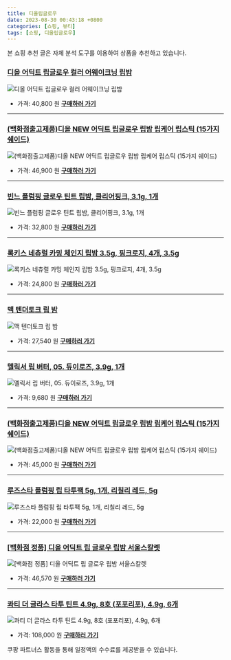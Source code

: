 ```yaml
---
title: 디올립글로우
date: 2023-08-30 00:43:18 +0800
categories: [쇼핑, 뷰티]
tags: [쇼핑, 디올립글로우]
---
```

본 쇼핑 추천 글은 자체 분석 도구를 이용하여 상품을 추천하고 있습니다.
### [디올 어딕트 립글로우 컬러 어웨이크닝 립밤](https://link.coupang.com/re/AFFSDP?lptag=AF1030537&pageKey=7460527828&itemId=18358866622&vendorItemId=86702938806&traceid=V0-153-2a5fccf976f0b2d4&requestid=20230907004318369241336788&token=31850C%7CMIXED)
![디올 어딕트 립글로우 컬러 어웨이크닝 립밤](https://ads-partners.coupang.com/image1/sZlQBCL9Z1IB8Jg3sfpvqPXXx-AE1Lj0DX75y7g05cr6hUiFgKRFqyp8f4KNjnoySxE9aZ23pW2AkoJpgCYYQJuLyL0QZEMnCPdM83NfyJzOcRllarCuf6eRE7kngk7rEWA9fbXEdWJCJFQwl_vBydb66IsSUvH0v88sxXwrGHMKTm_34TGQoLPJ4o4rW4MjB4BHADwoaIp6rNUJyj3SLVLIg8Wkv39nNCDmYzphiWbrR0anhxmNWbJMSMzkZ88YiUQqSMxFCSw6guMxqYun9fhFqQwq23AoGxZBFfj-Dw==)
- 가격: 40,800 원
[**구매하러 가기**](https://link.coupang.com/re/AFFSDP?lptag=AF1030537&pageKey=7460527828&itemId=18358866622&vendorItemId=86702938806&traceid=V0-153-2a5fccf976f0b2d4&requestid=20230907004318369241336788&token=31850C%7CMIXED)
---
### [(백화점출고제품)디올  NEW 어딕트 립글로우 립밤 립케어 립스틱 (15가지 쉐이드)](https://link.coupang.com/re/AFFSDP?lptag=AF1030537&pageKey=6429878637&itemId=18879950132&vendorItemId=86486218451&traceid=V0-153-b9d7fb5b176ca800&requestid=20230907004318369241336788&token=31850C%7CMIXED)
![(백화점출고제품)디올  NEW 어딕트 립글로우 립밤 립케어 립스틱 (15가지 쉐이드)](https://ads-partners.coupang.com/image1/uGGPJxhwatR5zsEGuK8YdGCHnhQ6joQf5xscS-mPn2AW4JbwjnwIC6XEufdEvZ1DYFUjyGK8sOqOa4ZNCCbaEo0Wk63xOu1ZrVDoisexCHHRrdAyP38HiPUFY4QwIOnvgpDFeDiIBm5vJT3lebypOEfU016JfUMa9-ZUGR3GBss9Mo6vu_xtxeqtRw5losu-jUWEdyMPbVLgN-F6vfNBqtqQhX7IjBkCUBf7k0hfMP3Z09SxGOsGFeIB-joiJmLfbPgDfJI4ZVbDjB9eON_hxNbYjdvUEkS3XQodIb2ECeI=)
- 가격: 46,900 원
[**구매하러 가기**](https://link.coupang.com/re/AFFSDP?lptag=AF1030537&pageKey=6429878637&itemId=18879950132&vendorItemId=86486218451&traceid=V0-153-b9d7fb5b176ca800&requestid=20230907004318369241336788&token=31850C%7CMIXED)
---
### [빈느 플럼핑 글로우 틴트 립밤, 클리어핑크, 3.1g, 1개](https://link.coupang.com/re/AFFSDP?lptag=AF1030537&pageKey=7317776713&itemId=18762031258&vendorItemId=85893863071&traceid=V0-153-8a746c01f6cc2386&clickBeacon=eJy49iIvtBAlQKGlhIbR1v6PlUJT%2F%2FMfgq19K4P84Hojc8r5w2wzwylxkDZM%2FGDVzjrci1IG681jJbfp%2F2IOMC70Yz%2BKJ3ozEQePeUEpnWOM8WwzcVWyOyE3WqGylZWgqmdGzVrd9fouxoCe9simyWUPkZapB407XcEvcgPJh01DDz6ae8iNGy0MJfjaUozomUcRmipugR5ILZP9hfrUm2gujwHAJ9hcH0zwEcWgKoW64GgOI3zInWk%2F5hQiFaupSx03atEN2H%2Bz%2F70ZxJ4qJkFThJv7%2FgrVZSXRjeqIcuhi3SYLgD%2FdcHhz3oeZPHWWLdUhqdW7%2BOIR95IJzjRE%2FCAqGRziaoHY9ckpkPHudXCrHuoUcY5IaJFe3f2ew1tjCr7yvab9wa2vB7RHUqdR7J9edX1cQRf1FMkMrww3keoGFeJQJU5TScjLWvSfheFNWvqbdEr4jOQa1mcg47G0lJGTCFmq%2FQhd%2FrbTcJELHvy%2F1O2C88A9c7zKYnazJ2bVNhkq9jfmk4OUy2ZKg8Ps0XjlmqH2yXtUjkRBlm%2FU11R3QOgEJ1ULiBlFeG27eYb7vQS4rQoXjXPZNcaJurIURvIeY2ZeIGVYKUMY%2FodCiJPmeOKYzTGhLjaMiraWHvgUlunBAcj54vThWA3jP%2BtbThE0udvRdEkljMsYOqhagQYN%2FDgPXvfGt91fHoo%2FiLhLW3%2BtIaByc64iap%2FAX05hgZDGDcrh22hFmM4dLoJug5IitZKsgPkmuXQlPsHH0rOlJzTUXUvmu1%2Fu6RTimfVU6lwrXDG%2Fg0OAK%2Fyfv1tk3%2FCbsOaDQ25Iv3UfpbCwZn%2BnIFSSxJc18w131d0y2osIiAJWPWhiG29ku9aURHSF9W4Q5TLjPQakngng4ROfyDYs&requestid=20230907004318369241336788&token=31850C%7CMIXED)
![빈느 플럼핑 글로우 틴트 립밤, 클리어핑크, 3.1g, 1개](https://ads-partners.coupang.com/image1/Oc1xS17WF3c4kHsiOcbSwGpZ_4pnjCzyQ1_-oFfRazeJzKIMGQKiu4sp0s2q7YnZ08lU8INXkXYdjRW8J5zlMuc5jWBjvCvldiy518i9D5cJjAd07ptXrdS8usVxOopx2s_1aJfDeYqTXu2UprMZX8R_10l2rNpfJZ8RLxAhGOlNy-mB-tViaWMbh8XmLmkm2ZqbKLlzeHes2rSlP_8PWtxdW2mHg3f41xdcQ34Nru6_qZEVolxJBkIrKPdS3KtFYNqKkO3IsFnClL8qHYFYZJy6-uNNzEiREdK9I-dtPV29k_cPxQ==)
- 가격: 32,800 원
[**구매하러 가기**](https://link.coupang.com/re/AFFSDP?lptag=AF1030537&pageKey=7317776713&itemId=18762031258&vendorItemId=85893863071&traceid=V0-153-8a746c01f6cc2386&clickBeacon=eJy49iIvtBAlQKGlhIbR1v6PlUJT%2F%2FMfgq19K4P84Hojc8r5w2wzwylxkDZM%2FGDVzjrci1IG681jJbfp%2F2IOMC70Yz%2BKJ3ozEQePeUEpnWOM8WwzcVWyOyE3WqGylZWgqmdGzVrd9fouxoCe9simyWUPkZapB407XcEvcgPJh01DDz6ae8iNGy0MJfjaUozomUcRmipugR5ILZP9hfrUm2gujwHAJ9hcH0zwEcWgKoW64GgOI3zInWk%2F5hQiFaupSx03atEN2H%2Bz%2F70ZxJ4qJkFThJv7%2FgrVZSXRjeqIcuhi3SYLgD%2FdcHhz3oeZPHWWLdUhqdW7%2BOIR95IJzjRE%2FCAqGRziaoHY9ckpkPHudXCrHuoUcY5IaJFe3f2ew1tjCr7yvab9wa2vB7RHUqdR7J9edX1cQRf1FMkMrww3keoGFeJQJU5TScjLWvSfheFNWvqbdEr4jOQa1mcg47G0lJGTCFmq%2FQhd%2FrbTcJELHvy%2F1O2C88A9c7zKYnazJ2bVNhkq9jfmk4OUy2ZKg8Ps0XjlmqH2yXtUjkRBlm%2FU11R3QOgEJ1ULiBlFeG27eYb7vQS4rQoXjXPZNcaJurIURvIeY2ZeIGVYKUMY%2FodCiJPmeOKYzTGhLjaMiraWHvgUlunBAcj54vThWA3jP%2BtbThE0udvRdEkljMsYOqhagQYN%2FDgPXvfGt91fHoo%2FiLhLW3%2BtIaByc64iap%2FAX05hgZDGDcrh22hFmM4dLoJug5IitZKsgPkmuXQlPsHH0rOlJzTUXUvmu1%2Fu6RTimfVU6lwrXDG%2Fg0OAK%2Fyfv1tk3%2FCbsOaDQ25Iv3UfpbCwZn%2BnIFSSxJc18w131d0y2osIiAJWPWhiG29ku9aURHSF9W4Q5TLjPQakngng4ROfyDYs&requestid=20230907004318369241336788&token=31850C%7CMIXED)
---
### [록키스 네츄럴 카밍 체인지 립밤 3.5g, 핑크로지, 4개, 3.5g](https://link.coupang.com/re/AFFSDP?lptag=AF1030537&pageKey=5796945768&itemId=14621067147&vendorItemId=82402697107&traceid=V0-153-0397998542d1a727&clickBeacon=eJy49iIvtBAlQKGlhIbR1v6PlUJT%2F%2FMfgq19K4P84Hojc8r5w2wzwylxkDZM%2FGDVzjrci1IG681jJbfp%2F2IOMC70Yz%2BKJ3ozEQePeUEpnWNdP%2BK%2Fpkl01nfQ1oXptMQxqmdGzVrd9fouxoCe9simyeUpT5BX6vum8t55FE9yAjlfWYSaarXsK1BrD6cnXBB1mUcRmipugR5ILZP9hfrUm2gujwHAJ9hcH0zwEcWgKoW64GgOI3zInWk%2F5hQiFaup43eAkPsk4KPqkfrvK672F5W%2BGGTS25urJMsZv%2FuG9hqyJSLzYH7eBoDDrBsVH4FoGAK6p4LZ%2FguqTHRvzT7bt6M5a2VDCKXxnTPUpEuPT3XuA4eHoXGSHxzsBj6FVIZZ2X3krKyiwhpPn%2BbDj5kMPrHJM84vcKCObcB51UKnK6KuNh0uo5hiWP0duuJ4dr5uT0jg%2BReE%2F0C3mw6eBuoq44GuEIbvrB5Q3eu5LBl4mwUM%2F4Ivc0PQZU74OayBquRaQdGBwJ7u7VmsTnKYq1Xd9ivASlexhJvf2Lm6Dn7QGD%2BTDKLmYWpLmEaY8%2F9jstgY2FkrHSBRiDVKyfdsxUpydZR6h88LoBXjM%2FCNiu%2FfLfzLJTfO95QjOibMGNGubYorrNg2lTsgMsoqiIHDYA%2Flrsf194hJ9Y7sOXpCe33eZGjVXpHXFsEcry5xdcvOXlvVvYa6ygj0Scy1iZyhUHNKhQw%2FHuEWlkgkMrzf4kmCuLfa%2FXOJOmpRw80oGeU52XRngjBhOy4yQeAiEdOfoREN0Kpia1vE3u%2BNwOlL6gFfYoyPPcwq2ZJfXo0pEa0BAyNLUuiVo%2BpnyW1f2EET6zOFRa3NuKEyaCRPwX6ezBnUwFdAc5J0KwE962F9T8VBj7M6&requestid=20230907004318369241336788&token=31850C%7CMIXED)
![록키스 네츄럴 카밍 체인지 립밤 3.5g, 핑크로지, 4개, 3.5g](https://ads-partners.coupang.com/image1/g1q791tskJG9JUIIg4YNmMZwE4DWMhE_SFLhDtAK15ZbtFTNQI-RDNqAMXKTCdH83JONsl0azUc8edQ-QuQc8Y2SHQs-1ltWvwCPH8nUDgYaMqYwgZKSBM2hOk4x7wWienhKaj6dX7XxQqOsUHU7Mt0RWZIYTePGgDkpp1a5_6ugfJ4D4j2nNLKMDL6gwcpm3t4PGTmN_kTtdctHiyB-W9hX8Ow3moqRL2jIT6bkwqofTGHKvzSwGWvc2R1SVgUhegjFBvTbCfjITRpIvTYzYV5vpA746UAYf3CMSoqGeQ_pbkr48oI=)
- 가격: 24,800 원
[**구매하러 가기**](https://link.coupang.com/re/AFFSDP?lptag=AF1030537&pageKey=5796945768&itemId=14621067147&vendorItemId=82402697107&traceid=V0-153-0397998542d1a727&clickBeacon=eJy49iIvtBAlQKGlhIbR1v6PlUJT%2F%2FMfgq19K4P84Hojc8r5w2wzwylxkDZM%2FGDVzjrci1IG681jJbfp%2F2IOMC70Yz%2BKJ3ozEQePeUEpnWNdP%2BK%2Fpkl01nfQ1oXptMQxqmdGzVrd9fouxoCe9simyeUpT5BX6vum8t55FE9yAjlfWYSaarXsK1BrD6cnXBB1mUcRmipugR5ILZP9hfrUm2gujwHAJ9hcH0zwEcWgKoW64GgOI3zInWk%2F5hQiFaup43eAkPsk4KPqkfrvK672F5W%2BGGTS25urJMsZv%2FuG9hqyJSLzYH7eBoDDrBsVH4FoGAK6p4LZ%2FguqTHRvzT7bt6M5a2VDCKXxnTPUpEuPT3XuA4eHoXGSHxzsBj6FVIZZ2X3krKyiwhpPn%2BbDj5kMPrHJM84vcKCObcB51UKnK6KuNh0uo5hiWP0duuJ4dr5uT0jg%2BReE%2F0C3mw6eBuoq44GuEIbvrB5Q3eu5LBl4mwUM%2F4Ivc0PQZU74OayBquRaQdGBwJ7u7VmsTnKYq1Xd9ivASlexhJvf2Lm6Dn7QGD%2BTDKLmYWpLmEaY8%2F9jstgY2FkrHSBRiDVKyfdsxUpydZR6h88LoBXjM%2FCNiu%2FfLfzLJTfO95QjOibMGNGubYorrNg2lTsgMsoqiIHDYA%2Flrsf194hJ9Y7sOXpCe33eZGjVXpHXFsEcry5xdcvOXlvVvYa6ygj0Scy1iZyhUHNKhQw%2FHuEWlkgkMrzf4kmCuLfa%2FXOJOmpRw80oGeU52XRngjBhOy4yQeAiEdOfoREN0Kpia1vE3u%2BNwOlL6gFfYoyPPcwq2ZJfXo0pEa0BAyNLUuiVo%2BpnyW1f2EET6zOFRa3NuKEyaCRPwX6ezBnUwFdAc5J0KwE962F9T8VBj7M6&requestid=20230907004318369241336788&token=31850C%7CMIXED)
---
### [맥 텐더토크 립 밤](https://link.coupang.com/re/AFFSDP?lptag=AF1030537&pageKey=5829298628&itemId=10082838480&vendorItemId=77365709712&traceid=V0-153-449018be58d0512e&requestid=20230907004318369241336788&token=31850C%7CMIXED)
![맥 텐더토크 립 밤](https://ads-partners.coupang.com/image1/nTD7G9quqE4tLJKYnS9jfs97djaOpAOpVxgxWEkKj7EDTgqo3pEjgsSnFIv4M51nFQ-XFVxIu9ds-V7GhBlnByPh2fEixb-nO9OUuCfftHgC5TWsJRm6H9ZauMKJs4_yt23fXPCI9NM6cQnmNvzAfge3_r04eUsrI2xt4Kw3AVz7pls6EUiskKAhlLLYPZXvuJyC4cMJITqfpBxdGdZ4AvFpo7cdj8F-pY4fdPnbNnM80NVeb12cjXpK-EvFBoQV7e9iEcWJKEX5eU1g3v5_wQU=)
- 가격: 27,540 원
[**구매하러 가기**](https://link.coupang.com/re/AFFSDP?lptag=AF1030537&pageKey=5829298628&itemId=10082838480&vendorItemId=77365709712&traceid=V0-153-449018be58d0512e&requestid=20230907004318369241336788&token=31850C%7CMIXED)
---
### [멜릭서 립 버터, 05. 듀이로즈, 3.9g, 1개](https://link.coupang.com/re/AFFSDP?lptag=AF1030537&pageKey=7417492189&itemId=6060363620&vendorItemId=73357330290&traceid=V0-153-f7250bb55881b949&clickBeacon=eJy49iIvtBAlQKGlhIbR1v6PlUJT%2F%2FMfgq19K4P84Hojc8r5w2wzwylxkDZM%2FGDVzjrci1IG681jJbfp%2F2IOMC70Yz%2BKJ3ozEQePeUEpnWM1r7QNbPHh0qsPprD5nneqqmdGzVrd9fouxoCe9simyQpljj1a3ziW3oXsRNoPhZILcQ3XNK3HAJesQTYt22fEmUcRmipugR5ILZP9hfrUm2gujwHAJ9hcH0zwEcWgKoW64GgOI3zInWk%2F5hQiFaupdDSBc3IJGw%2FJi%2Fgglf5H9wKlkHHKhcwq6abjFsYpDDKNI1s%2Fg%2F7BJg8c7blFm3N%2BsKxJ9pt6xK0OWTegP6h1AmKnhRDQr2v2r%2F8vKmIIT5aSEZDxyHR9SxlsYJ4p01qUY9YNubvvNn0mOKHVQ7UQ4skP0f9CY1NkuPa7W9%2FlsEMecxwEFjvNN1IelxbDDL29%2FtLnvpd7bap2xYoIc%2BNhyo9Stl83k4cq%2BhM2YqjomCl3QOgEJ1ULiBlFeG27eYb7vQS4rQoXjXPZNcaJurIURgV%2Fwm4pe1BK%2FbHehqqvXJz9mbtUrdDmAA9nfM%2FL9fxc4welwNKaxgoetMc3eSsN0ssvXHc72sDsnKQ4FoYwAzwXX4NP%2BT8J4Fs7U6oL%2BQhu1nSbn7aOdH%2FYAWeB7%2Fz89QppQbmO31%2BV99yaFOCN0SGaReu0%2BOpigwvLL2BxQm5G%2Bfo%2FCatBdMbu3kefnPAtUimkRohBEdDqdVZY0cwpC2k6x3L6x6nwdEcLnC4ulFLE3G6BKPuBLGnOQd1gEBCKr6DEgkvtFBf049p513kTqwIKnt3Dv84fKuvX9Y9%2BpxZuP1rgCKluxzpC6hwexW8SPBtUVHqLazOPbwiCBtw%2BaCxhEPzeu3MLJm2nYk5pF9LA&requestid=20230907004318369241336788&token=31850C%7CMIXED)
![멜릭서 립 버터, 05. 듀이로즈, 3.9g, 1개](https://ads-partners.coupang.com/image1/BAemU0RyxufzmhHHBLXYPGiBUQpUBapeyAyujMy1jfPEeQQQFjic-2Ix956-QCK5ObLCMoPT6sXIWFuS3SrSdT8LMC9FnwLdnamep-eNdBpdF692bHujYnTSJYrrzOBUoQKJZLATqkEv3NtauXeSqJqDqqH1uk7UqIIGxcd5nBocJ-KSDdq23LndJiem9vcpVAQnOGnFOL3qHxSlJgD-BOXnGWgPRfFCRsPGbKPcbN4Jpe7MYk56O-qvgiflFh1eQ64EYipCxzdMzdVqWBxuyLyepbnMpA==)
- 가격: 9,680 원
[**구매하러 가기**](https://link.coupang.com/re/AFFSDP?lptag=AF1030537&pageKey=7417492189&itemId=6060363620&vendorItemId=73357330290&traceid=V0-153-f7250bb55881b949&clickBeacon=eJy49iIvtBAlQKGlhIbR1v6PlUJT%2F%2FMfgq19K4P84Hojc8r5w2wzwylxkDZM%2FGDVzjrci1IG681jJbfp%2F2IOMC70Yz%2BKJ3ozEQePeUEpnWM1r7QNbPHh0qsPprD5nneqqmdGzVrd9fouxoCe9simyQpljj1a3ziW3oXsRNoPhZILcQ3XNK3HAJesQTYt22fEmUcRmipugR5ILZP9hfrUm2gujwHAJ9hcH0zwEcWgKoW64GgOI3zInWk%2F5hQiFaupdDSBc3IJGw%2FJi%2Fgglf5H9wKlkHHKhcwq6abjFsYpDDKNI1s%2Fg%2F7BJg8c7blFm3N%2BsKxJ9pt6xK0OWTegP6h1AmKnhRDQr2v2r%2F8vKmIIT5aSEZDxyHR9SxlsYJ4p01qUY9YNubvvNn0mOKHVQ7UQ4skP0f9CY1NkuPa7W9%2FlsEMecxwEFjvNN1IelxbDDL29%2FtLnvpd7bap2xYoIc%2BNhyo9Stl83k4cq%2BhM2YqjomCl3QOgEJ1ULiBlFeG27eYb7vQS4rQoXjXPZNcaJurIURgV%2Fwm4pe1BK%2FbHehqqvXJz9mbtUrdDmAA9nfM%2FL9fxc4welwNKaxgoetMc3eSsN0ssvXHc72sDsnKQ4FoYwAzwXX4NP%2BT8J4Fs7U6oL%2BQhu1nSbn7aOdH%2FYAWeB7%2Fz89QppQbmO31%2BV99yaFOCN0SGaReu0%2BOpigwvLL2BxQm5G%2Bfo%2FCatBdMbu3kefnPAtUimkRohBEdDqdVZY0cwpC2k6x3L6x6nwdEcLnC4ulFLE3G6BKPuBLGnOQd1gEBCKr6DEgkvtFBf049p513kTqwIKnt3Dv84fKuvX9Y9%2BpxZuP1rgCKluxzpC6hwexW8SPBtUVHqLazOPbwiCBtw%2BaCxhEPzeu3MLJm2nYk5pF9LA&requestid=20230907004318369241336788&token=31850C%7CMIXED)
---
### [(백화점출고제품)디올  NEW 어딕트 립글로우 립밤 립케어 립스틱 (15가지 쉐이드)](https://link.coupang.com/re/AFFSDP?lptag=AF1030537&pageKey=7447635652&itemId=19381168633&vendorItemId=86655701352&traceid=V0-153-c4a7623facacd852&requestid=20230907004318369241336788&token=31850C%7CMIXED)
![(백화점출고제품)디올  NEW 어딕트 립글로우 립밤 립케어 립스틱 (15가지 쉐이드)](https://ads-partners.coupang.com/image1/0nM27rhsSpwHud5t0jpwAETJBLlpCf1LCAs9PAy_TVVQ2Z4wyX3E417vKh9It02I5XfiS4XUu09alFIuy1CQFg4aFnO_Gx7w5R0HdOb2p421MNk5qD9hDxtahXrLZcfHXmD1QLLbz34QpMqdNUsGig5hkV39iHmrruHUFAz32ia7NCgUQeY6qx9gobRinHzWcfVcMQWPjOv-oBD_SLwWI9UEFULYzBZA50293JJX5nqvN1JnTWOc9NxO7gM7_1st8KMz0u7rEMFmgjKL8st8nu-muVeKmntPLgMhGfuMpg==)
- 가격: 45,000 원
[**구매하러 가기**](https://link.coupang.com/re/AFFSDP?lptag=AF1030537&pageKey=7447635652&itemId=19381168633&vendorItemId=86655701352&traceid=V0-153-c4a7623facacd852&requestid=20230907004318369241336788&token=31850C%7CMIXED)
---
### [루즈스타 플럼핑 립 타투팩 5g, 1개, 리칠리 레드, 5g](https://link.coupang.com/re/AFFSDP?lptag=AF1030537&pageKey=6766714989&itemId=9236351325&vendorItemId=76521987805&traceid=V0-153-f5db421114a62b90&clickBeacon=eJy49iIvtBAlQKGlhIbR1v6PlUJT%2F%2FMfgq19K4P84Hojc8r5w2wzwylxkDZM%2FGDVzjrci1IG681jJbfp%2F2IOMC70Yz%2BKJ3ozEQePeUEpnWOdJg%2BvD3RqTertbPXoVfMPqmdGzVrd9fouxoCe9simyXScLPFDL5hgAndaVS7sh9RIls3bS3PWzV%2FVWRDJsx%2F5mUcRmipugR5ILZP9hfrUm2gujwHAJ9hcH0zwEcWgKoW64GgOI3zInWk%2F5hQiFaupdNf5OeZ8WHptVj0t4Nx97VbznUehts5FzzpLQ%2Fn%2FwpDAmzyHl553W9hxgsetWkspHJKIZMWmM0qJVeH%2BqC4Ev4o5dYiQBF1u5p9Tdgy9lwWPV%2Bn%2BJWEPnBhwviYRS9XGY9YNubvvNn0mOKHVQ7UQ4skP0f9CY1NkuPa7W9%2FlsEMlfSJ2EOm4QKBI9EnrxNv0bnkQHdZJcDN4KbMHWNsGsdqnWZv%2F18fQKYKo8CQ%2BSth3QOgEJ1ULiBlFeG27eYb7vQS4rQoXjXPZNcaJurIURgV%2Fwm4pe1BK%2FbHehqqvXJz9mbtUrdDmAA9nfM%2FL9fxc4welwNKaxgoetMc3eSsN0ssvXHc72sDsnKQ4FoYwAzwXX4NP%2BT8J4Fs7U6oL%2BQhu1nSbn7aOdH%2FYAWeB7%2Fz89QppQbmO31%2BV99yaFOCN0SGaReu0%2BOpigwvLL2BxQm5G%2Bfo%2FCatBdMbu3kefnPAtUimkRohBEdDqdVZY0cwpC2k6x3L6x6nwdEcLnC4ulFLE3G6BKPuBLGnOQd1gEBCKr6DEgkvtFBf049p513kTqwIKnt3Dv84fKuvX9Y9%2BpxZuP1rgCKluxzpC6hwexW8SPBtUVHqLazOPbwiCBtw%2BaCxhEPzeu3MLJm2nYk5pF9LA&requestid=20230907004318369241336788&token=31850C%7CMIXED)
![루즈스타 플럼핑 립 타투팩 5g, 1개, 리칠리 레드, 5g](https://ads-partners.coupang.com/image1/81f8vnZuGaIc-Zu_82wkdmXtOEa7aPo8P3MMcbcG-KEAfWK1fJYDzfbLwmYigszviFPuIZsbR5FW7FohFFKGH8NI9UW6PJxTb2xlL0sBVor7q2bYQkdUy29bSaBZvC5Rqn6tuyAliY2Shw-lXRMiYDztOjs6u8r4thYBgJYGEIqL45KC5ZWKKWb_v11VleAo3zffj9m3bq5gIP8Iq3Q7iPwkSCYYBDtjY2fZ5r55arptDIKuNq2GRTpF7SWY1ocZdgx90dmoXijS8ko0)
- 가격: 22,000 원
[**구매하러 가기**](https://link.coupang.com/re/AFFSDP?lptag=AF1030537&pageKey=6766714989&itemId=9236351325&vendorItemId=76521987805&traceid=V0-153-f5db421114a62b90&clickBeacon=eJy49iIvtBAlQKGlhIbR1v6PlUJT%2F%2FMfgq19K4P84Hojc8r5w2wzwylxkDZM%2FGDVzjrci1IG681jJbfp%2F2IOMC70Yz%2BKJ3ozEQePeUEpnWOdJg%2BvD3RqTertbPXoVfMPqmdGzVrd9fouxoCe9simyXScLPFDL5hgAndaVS7sh9RIls3bS3PWzV%2FVWRDJsx%2F5mUcRmipugR5ILZP9hfrUm2gujwHAJ9hcH0zwEcWgKoW64GgOI3zInWk%2F5hQiFaupdNf5OeZ8WHptVj0t4Nx97VbznUehts5FzzpLQ%2Fn%2FwpDAmzyHl553W9hxgsetWkspHJKIZMWmM0qJVeH%2BqC4Ev4o5dYiQBF1u5p9Tdgy9lwWPV%2Bn%2BJWEPnBhwviYRS9XGY9YNubvvNn0mOKHVQ7UQ4skP0f9CY1NkuPa7W9%2FlsEMlfSJ2EOm4QKBI9EnrxNv0bnkQHdZJcDN4KbMHWNsGsdqnWZv%2F18fQKYKo8CQ%2BSth3QOgEJ1ULiBlFeG27eYb7vQS4rQoXjXPZNcaJurIURgV%2Fwm4pe1BK%2FbHehqqvXJz9mbtUrdDmAA9nfM%2FL9fxc4welwNKaxgoetMc3eSsN0ssvXHc72sDsnKQ4FoYwAzwXX4NP%2BT8J4Fs7U6oL%2BQhu1nSbn7aOdH%2FYAWeB7%2Fz89QppQbmO31%2BV99yaFOCN0SGaReu0%2BOpigwvLL2BxQm5G%2Bfo%2FCatBdMbu3kefnPAtUimkRohBEdDqdVZY0cwpC2k6x3L6x6nwdEcLnC4ulFLE3G6BKPuBLGnOQd1gEBCKr6DEgkvtFBf049p513kTqwIKnt3Dv84fKuvX9Y9%2BpxZuP1rgCKluxzpC6hwexW8SPBtUVHqLazOPbwiCBtw%2BaCxhEPzeu3MLJm2nYk5pF9LA&requestid=20230907004318369241336788&token=31850C%7CMIXED)
---
### [[백화점 정품] 디올 어딕트 립 글로우 립밤 서울스칼렛](https://link.coupang.com/re/AFFSDP?lptag=AF1030537&pageKey=7447635652&itemId=19381168638&vendorItemId=86493703504&traceid=V0-153-c4a7623facacd852&requestid=20230907004318369241336788&token=31850C%7CMIXED)
![[백화점 정품] 디올 어딕트 립 글로우 립밤 서울스칼렛](https://ads-partners.coupang.com/image1/hqlXGqGsLEcHH3HehuvgoDfjxhyjSVO7YEtWzefl_e7ZAYZbpDzmDjSp-Z74pNukG-2eYrufo60D7g83kLxmHXhfySElW_gLKKf5txsN3wvU1ByMrnbBzK530dnXq3D9PcvrHLytM2ZyLmtZ5OPCC369xtX8G31DY3eYaw4LGTNHGLRQ2aAznRY0hjEGHRcF_nuznFNV6-vWP8ksajKQ2LqDfPMV1pn7Y5gfRe4gTR7I5OSUbN92knfnSIqTncHxsSRr9iQZPbt62akHOI94JSkeYm8fEIeCt7R5Yj4u4VJM)
- 가격: 46,570 원
[**구매하러 가기**](https://link.coupang.com/re/AFFSDP?lptag=AF1030537&pageKey=7447635652&itemId=19381168638&vendorItemId=86493703504&traceid=V0-153-c4a7623facacd852&requestid=20230907004318369241336788&token=31850C%7CMIXED)
---
### [콰티 더 글라스 타투 틴트 4.9g, 8호 (포포리포), 4.9g, 6개](https://link.coupang.com/re/AFFSDP?lptag=AF1030537&pageKey=6887873115&itemId=19665433950&vendorItemId=86771112390&traceid=V0-153-096daf0bdbe8f33e&clickBeacon=eJy49iIvtBAlQKGlhIbR1v6PlUJT%2F%2FMfgq19K4P84Hojc8r5w2wzwylxkDZM%2FGDVzjrci1IG681jJbfp%2F2IOMC70Yz%2BKJ3ozEQePeUEpnWOAo5SyOfgmDyDxUPQ2gyFkqmdGzVrd9fouxoCe9simyUwWsqv6tnuJ6z76JO59sxkHn4pLRxU2QWyuJif7XPncmUcRmipugR5ILZP9hfrUm2gujwHAJ9hcH0zwEcWgKoW64GgOI3zInWk%2F5hQiFaup43eAkPsk4KPqkfrvK672F2DyhaFog%2ByrTvkadvyYr8R%2Bb19j9L6DnT41ixNiMTAER65al3VUpSeu97oUrT7%2FH6W%2F4pkOlChyrStm7vFaQmSNeiFsE9KWYskavBpPlVTJY9YNubvvNn0mOKHVQ7UQ4skP0f9CY1NkuPa7W9%2FlsEPvNEQGPtkVn5nhGfPIAbrrGPB%2B0dzQZceXTGttwIZcHD2BK4VMJ7nTiQqi1D%2BZDlAmiiln1%2B4nRCbKUQP4mxTbmQC5cpBLyjv4tcDNkg9awJI7cLJftqTeBZIB3b3Ybf6JRq5IBXYaN7kiKVdYhHoZ3hij82YB6Q8IjUUp3kBz7jhWPM5AciyfUpfyLWVqO0r2r8C3ds1BWSzhm4y5uMwEvYa6ygj0Scy1iZyhUHNKhV8kWMLJPWxXFsl%2FI%2FLZTqyFHc8tY%2FSO4pwbe3l700iNhG6u17oedpc5zMuV%2B9eibA3y9i8HHMWJVs%2FUanv1XLMt8dvkblbLsFGu3MFo3gAga7%2FVoeac9Juu4hvd6IzaQEuYQnjQv90dUpSb4KsdtUVC1OxuRlJmzr%2BL4%2FQATeNj%2BdtEDT7bbcMo8eltMzBpeXT6T%2F2P1kWolmMwzFX3MgeBzq4Cwcc6kXX%2FqQVtpoWP&requestid=20230907004318369241336788&token=31850C%7CMIXED)
![콰티 더 글라스 타투 틴트 4.9g, 8호 (포포리포), 4.9g, 6개](https://ads-partners.coupang.com/image1/kSA8Y9wknO6D1rGYkZcgcoQ1vULUxEmn4GTcV4cCB9OQDsTEI4K7V_DkP9ZHzvrmwSuNKB5Y5plBa8EXkv9ndp1SticBFTh-7K5RIgo8X3MTVuqaPZFsnd-_OWi4Etp4jXClJMgO3hdpmbXQ6mUZmPhcwovDCK5D1LV1ks1J50WYdXL2r4KzjsLvS-x9eOyZ2gnUSBg_O1BJmeNnTH7ZSBvn_sGkuidSHFNNxPO_sjEYlUvh0Y6cChm8WZq78WBQ2FoxUKy7x5QFoGiAvmfWEuRCYjMWlIrv)
- 가격: 108,000 원
[**구매하러 가기**](https://link.coupang.com/re/AFFSDP?lptag=AF1030537&pageKey=6887873115&itemId=19665433950&vendorItemId=86771112390&traceid=V0-153-096daf0bdbe8f33e&clickBeacon=eJy49iIvtBAlQKGlhIbR1v6PlUJT%2F%2FMfgq19K4P84Hojc8r5w2wzwylxkDZM%2FGDVzjrci1IG681jJbfp%2F2IOMC70Yz%2BKJ3ozEQePeUEpnWOAo5SyOfgmDyDxUPQ2gyFkqmdGzVrd9fouxoCe9simyUwWsqv6tnuJ6z76JO59sxkHn4pLRxU2QWyuJif7XPncmUcRmipugR5ILZP9hfrUm2gujwHAJ9hcH0zwEcWgKoW64GgOI3zInWk%2F5hQiFaup43eAkPsk4KPqkfrvK672F2DyhaFog%2ByrTvkadvyYr8R%2Bb19j9L6DnT41ixNiMTAER65al3VUpSeu97oUrT7%2FH6W%2F4pkOlChyrStm7vFaQmSNeiFsE9KWYskavBpPlVTJY9YNubvvNn0mOKHVQ7UQ4skP0f9CY1NkuPa7W9%2FlsEPvNEQGPtkVn5nhGfPIAbrrGPB%2B0dzQZceXTGttwIZcHD2BK4VMJ7nTiQqi1D%2BZDlAmiiln1%2B4nRCbKUQP4mxTbmQC5cpBLyjv4tcDNkg9awJI7cLJftqTeBZIB3b3Ybf6JRq5IBXYaN7kiKVdYhHoZ3hij82YB6Q8IjUUp3kBz7jhWPM5AciyfUpfyLWVqO0r2r8C3ds1BWSzhm4y5uMwEvYa6ygj0Scy1iZyhUHNKhV8kWMLJPWxXFsl%2FI%2FLZTqyFHc8tY%2FSO4pwbe3l700iNhG6u17oedpc5zMuV%2B9eibA3y9i8HHMWJVs%2FUanv1XLMt8dvkblbLsFGu3MFo3gAga7%2FVoeac9Juu4hvd6IzaQEuYQnjQv90dUpSb4KsdtUVC1OxuRlJmzr%2BL4%2FQATeNj%2BdtEDT7bbcMo8eltMzBpeXT6T%2F2P1kWolmMwzFX3MgeBzq4Cwcc6kXX%2FqQVtpoWP&requestid=20230907004318369241336788&token=31850C%7CMIXED)


쿠팡 파트너스 활동을 통해 일정액의 수수료를 제공받을 수 있습니다.
